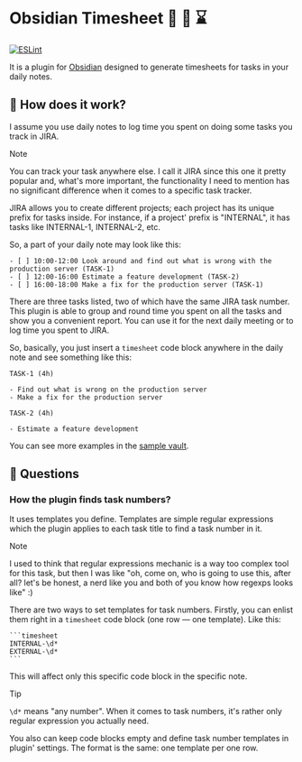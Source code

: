 # Obsidian Timesheet 🏢 📑 ⌛

[![ESLint](https://github.com/vkostyanetsky/ObsidianTimesheet/actions/workflows/eslint.yml/badge.svg)](https://github.com/vkostyanetsky/ObsidianTimesheet/actions/workflows/eslint.yml)

It is a plugin for [Obsidian](https://obsidian.md) designed to generate timesheets for tasks in your daily notes.

## 🙂 How does it work?

I assume you use daily notes to log time you spent on doing some tasks you track in JIRA.

> [!note]
> You can track your task anywhere else. I call it JIRA since this one it pretty popular and, what's more important, the functionality I need to mention has no significant difference when it comes to a specific task tracker.

JIRA allows you to create different projects; each project has its unique prefix for tasks inside. For instance, if a project' prefix is "INTERNAL", it has tasks like INTERNAL-1, INTERNAL-2, etc. 

So, a part of your daily note may look like this:

```
- [ ] 10:00-12:00 Look around and find out what is wrong with the production server (TASK-1)
- [ ] 12:00-16:00 Estimate a feature development (TASK-2)
- [ ] 16:00-18:00 Make a fix for the production server (TASK-1)
```

There are three tasks listed, two of which have the same JIRA task number. This plugin is able to group and round time you spent on all the tasks and show you a convenient report. You can use it for the next daily meeting or to log time you spent to JIRA.

So, basically, you just insert a `timesheet` code block anywhere in the daily note and see something like this:

```
TASK-1 (4h)

- Find out what is wrong on the production server
- Make a fix for the production server

TASK-2 (4h)

- Estimate a feature development
```

You can see more examples in the [sample vault](sample).

## 🤔 Questions

### How the plugin finds task numbers?

It uses templates you define. Templates are simple regular expressions which the plugin applies to each task title to find a task number in it.

> [!NOTE]
> I used to think that regular expressions mechanic is a way too complex tool for this task, but then I was like "oh, come on, who is going to use this, after all? let's be honest, a nerd like you and both of you know how regexps looks like" :)

There are two ways to set templates for task numbers. Firstly, you can enlist them right in a `timesheet` code block (one row — one template). Like this:

````
```timesheet
INTERNAL-\d*
EXTERNAL-\d*
```
````

This will affect only this specific code block in the specific note. 

> [!tip]
> `\d*` means "any number". When it comes to task numbers, it's rather only regular expression you actually need.

You also can keep code blocks empty and define task number templates in plugin' settings. The format is the same: one template per one row.